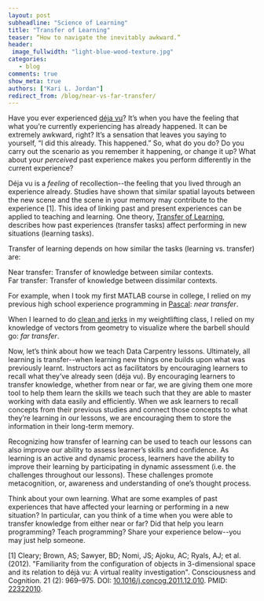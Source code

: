 ```yaml
---
layout: post
subheadline: "Science of Learning"
title: "Transfer of Learning"
teaser: “How to navigate the inevitably awkward.”
header:
 image_fullwidth: "light-blue-wood-texture.jpg"
categories:
   - blog
comments: true
show_meta: true
authors: ["Kari L. Jordan"]
redirect_from: /blog/near-vs-far-transfer/
---
```

Have you ever experienced [déja vu](https://en.wikipedia.org/wiki/D%C3%A9j%C3%A0_vu)? It’s when you have the feeling that what you’re currently experiencing has already happened. It can be extremely awkward, right? It’s a sensation that leaves you saying to yourself, “I did this already. This happened.” So, what do you do? Do you carry out the scenario as you remember it happening, or change it up? What about your *perceived* past experience makes you perform differently in the current experience?

Déja vu is a *feeling* of recollection--the feeling that you lived through an experience already. Studies have shown that similar spatial layouts between the new scene and the scene in your memory may contribute to the experience [1]. This idea of linking past and present experiences can be applied to teaching and learning. One theory, [Transfer of Learning](https://en.wikipedia.org/wiki/Transfer_of_learning), describes how past experiences (transfer tasks) affect performing in new situations (learning tasks). 

Transfer of learning depends on how similar the tasks (learning vs. transfer) are:

Near transfer: Transfer of knowledge between similar contexts.   
Far transfer: Transfer of knowledge between dissimilar contexts.

For example, when I took my first MATLAB course in college, I relied on my previous high school experience programming in [Pascal](https://en.wikipedia.org/wiki/Pascal_(programming_language)): *near transfer*.

When I learned to do [clean and jerks](https://en.wikipedia.org/wiki/Clean_and_jerk) in my weightlifting class, I relied on my knowledge of vectors from geometry to visualize where the barbell should go: *far transfer*.

Now, let’s think about how we teach Data Carpentry lessons. Ultimately, all learning is transfer--when learning new things one builds upon what was previously learnt. Instructors act as facilitators by encouraging learners to recall what they’ve already seen (déja vu). By encouraging learners to transfer knowledge, whether from near or far, we are giving them one more tool to help them learn the skills we teach such that they are able to master working with data easily and efficiently. When we ask learners to recall concepts from their previous studies and connect those concepts to what they’re learning in our lessons, we are encouraging them to store the information in their long-term memory. 

Recognizing how transfer of learning can be used to teach our lessons can also improve our ability to assess learner’s skills and confidence. As learning is an active and dynamic process, learners have the ability to improve their learning by participating in dynamic assessment (i.e. the challenges throughout our lessons). These challenges promote metacognition, or, awareness and understanding of one’s thought process.

Think about your own learning. What are some examples of past experiences that have affected your learning or performing in a new situation? In particular, can you think of a time when you were able to transfer knowledge from either near or far? Did that help you learn programming? Teach programming? Share your experience below--you may just help someone.

[1]  Cleary; Brown, AS; Sawyer, BD; Nomi, JS; Ajoku, AC; Ryals, AJ; et al. (2012). "Familiarity from the configuration of objects in 3-dimensional space and its relation to déjà vu: A virtual reality investigation". Consciousness and Cognition. 21 (2): 969–975. DOI: [10.1016/j.concog.2011.12.010](http://www.sciencedirect.com/science/article/pii/S1053810012000049). PMID: [22322010](https://www.ncbi.nlm.nih.gov/pubmed/22322010). 
